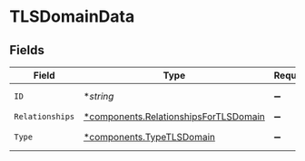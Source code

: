 # TLSDomainData


## Fields

| Field                                                                                         | Type                                                                                          | Required                                                                                      | Description                                                                                   | Example                                                                                       |
| --------------------------------------------------------------------------------------------- | --------------------------------------------------------------------------------------------- | --------------------------------------------------------------------------------------------- | --------------------------------------------------------------------------------------------- | --------------------------------------------------------------------------------------------- |
| `ID`                                                                                          | **string*                                                                                     | :heavy_minus_sign:                                                                            | The domain name.                                                                              | www.example.com                                                                               |
| `Relationships`                                                                               | [*components.RelationshipsForTLSDomain](../../models/components/relationshipsfortlsdomain.md) | :heavy_minus_sign:                                                                            | N/A                                                                                           |                                                                                               |
| `Type`                                                                                        | [*components.TypeTLSDomain](../../models/components/typetlsdomain.md)                         | :heavy_minus_sign:                                                                            | Resource type                                                                                 |                                                                                               |
